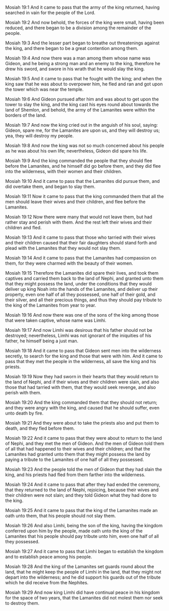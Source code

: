 Mosiah 19:1 And it came to pass that the army of the king returned,
having searched in vain for the people of the Lord.

Mosiah 19:2 And now behold, the forces of the king were small, having
been reduced, and there began to be a division among the remainder of
the people.

Mosiah 19:3 And the lesser part began to breathe out threatenings
against the king, and there began to be a great contention among them.

Mosiah 19:4 And now there was a man among them whose name was Gideon,
and he being a strong man and an enemy to the king, therefore he drew
his sword, and swore in his wrath that he would slay the king.

Mosiah 19:5 And it came to pass that he fought with the king; and when
the king saw that he was about to overpower him, he fled and ran and got
upon the tower which was near the temple.

Mosiah 19:6 And Gideon pursued after him and was about to get upon the
tower to slay the king, and the king cast his eyes round about towards
the land of Shemlon, and behold, the army of the Lamanites were within
the borders of the land.

Mosiah 19:7 And now the king cried out in the anguish of his soul,
saying: Gideon, spare me, for the Lamanites are upon us, and they will
destroy us; yea, they will destroy my people.

Mosiah 19:8 And now the king was not so much concerned about his people
as he was about his own life; nevertheless, Gideon did spare his life.

Mosiah 19:9 And the king commanded the people that they should flee
before the Lamanites, and he himself did go before them, and they did
flee into the wilderness, with their women and their children.

Mosiah 19:10 And it came to pass that the Lamanites did pursue them, and
did overtake them, and began to slay them.

Mosiah 19:11 Now it came to pass that the king commanded them that all
the men should leave their wives and their children, and flee before the
Lamanites.

Mosiah 19:12 Now there were many that would not leave them, but had
rather stay and perish with them. And the rest left their wives and
their children and fled.

Mosiah 19:13 And it came to pass that those who tarried with their wives
and their children caused that their fair daughters should stand forth
and plead with the Lamanites that they would not slay them.

Mosiah 19:14 And it came to pass that the Lamanites had compassion on
them, for they were charmed with the beauty of their women.

Mosiah 19:15 Therefore the Lamanites did spare their lives, and took
them captives and carried them back to the land of Nephi, and granted
unto them that they might possess the land, under the conditions that
they would deliver up king Noah into the hands of the Lamanites, and
deliver up their property, even one half of all they possessed, one half
of their gold, and their silver, and all their precious things, and thus
they should pay tribute to the king of the Lamanites from year to year.

Mosiah 19:16 And now there was one of the sons of the king among those
that were taken captive, whose name was Limhi.

Mosiah 19:17 And now Limhi was desirous that his father should not be
destroyed; nevertheless, Limhi was not ignorant of the iniquities of his
father, he himself being a just man.

Mosiah 19:18 And it came to pass that Gideon sent men into the
wilderness secretly, to search for the king and those that were with
him. And it came to pass that they met the people in the wilderness, all
save the king and his priests.

Mosiah 19:19 Now they had sworn in their hearts that they would return
to the land of Nephi, and if their wives and their children were slain,
and also those that had tarried with them, that they would seek revenge,
and also perish with them.

Mosiah 19:20 And the king commanded them that they should not return;
and they were angry with the king, and caused that he should suffer,
even unto death by fire.

Mosiah 19:21 And they were about to take the priests also and put them
to death, and they fled before them.

Mosiah 19:22 And it came to pass that they were about to return to the
land of Nephi, and they met the men of Gideon. And the men of Gideon
told them of all that had happened to their wives and their children;
and that the Lamanites had granted unto them that they might possess the
land by paying a tribute to the Lamanites of one half of all they
possessed.

Mosiah 19:23 And the people told the men of Gideon that they had slain
the king, and his priests had fled from them farther into the
wilderness.

Mosiah 19:24 And it came to pass that after they had ended the ceremony,
that they returned to the land of Nephi, rejoicing, because their wives
and their children were not slain; and they told Gideon what they had
done to the king.

Mosiah 19:25 And it came to pass that the king of the Lamanites made an
oath unto them, that his people should not slay them.

Mosiah 19:26 And also Limhi, being the son of the king, having the
kingdom conferred upon him by the people, made oath unto the king of the
Lamanites that his people should pay tribute unto him, even one half of
all they possessed.

Mosiah 19:27 And it came to pass that Limhi began to establish the
kingdom and to establish peace among his people.

Mosiah 19:28 And the king of the Lamanites set guards round about the
land, that he might keep the people of Limhi in the land, that they
might not depart into the wilderness; and he did support his guards out
of the tribute which he did receive from the Nephites.

Mosiah 19:29 And now king Limhi did have continual peace in his kingdom
for the space of two years, that the Lamanites did not molest them nor
seek to destroy them.
